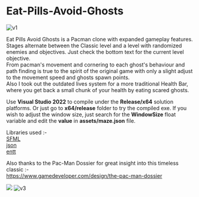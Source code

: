 # Eat-Pills-Avoid-Ghosts
![v1](https://github.com/chirag9510/EatPillsAvoidGhosts/assets/78268919/b3331e23-c31c-48bf-9852-576eb55eaa34)

Eat Pills Avoid Ghosts is a Pacman clone with expanded gameplay features. Stages alternate between the Classic level and a level with randomized enemies and objectives. Just check the bottom text for the current level objective.\
From pacman's movement and cornering to each ghost's behaviour and path finding is true to the spirit of the original game with only a slight adjust to the movement speed and ghosts spawn points.\
Also I took out the outdated lives system for a more traditional Health Bar, where you get back a small chunk of your health by eating scared ghosts.

Use **Visual Studio 2022** to compile under the **Release/x64** solution platforms. Or just go to **x64/release** folder to try the compiled exe.
If you wish to adjust the window size, just search for the **WindowSize** float variable and edit the **value** in **assets/maze.json** file.

Libraries used :-\
[SFML](https://github.com/SFML/SFML)\
[json](https://github.com/nlohmann/json)\
[entt](https://github.com/skypjack/entt)

Also thanks to the Pac-Man Dossier for great insight into this timeless classic :-\
https://www.gamedeveloper.com/design/the-pac-man-dossier

![](https://github.com/chirag9510/Eat-Pills-Avoid-Ghosts/blob/master/img/v2.gif)
![v3](https://github.com/chirag9510/EatPillsAvoidGhosts/assets/78268919/a1c256c1-77b7-4511-a567-5ecfae7ee415)
